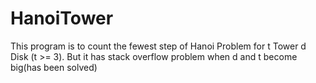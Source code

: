 # HanoiTower
This program is to count the fewest step of Hanoi Problem for t Tower d Disk (t >= 3). But it has stack overflow problem when d and t become big(has been solved)
